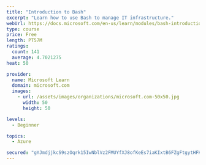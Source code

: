 ```yaml
---
title: "Introduction to Bash"
excerpt: "Learn how to use Bash to manage IT infrastructure."
webUrl: https://docs.microsoft.com/en-us/learn/modules/bash-introduction/
type: course
price: Free
length: PT57M
ratings:
  count: 141
  average: 4.7021275
heat: 50

provider:
  name: Microsoft Learn
  domain: microsoft.com
  images:
    - url: /assets/images/organizations/microsoft.com-50x50.jpg
      width: 50
      height: 50

levels:
  - Beginner

topics:
  - Azure

secured: "gYJmdjjkcS9szOqrk15IwNblVz2FMUYfXJ8ofKeEs7iaKIxtB6FZgFtgytHFKI1SWL4kiyXo/icCNkdS8Q218pqNAfMj2K3X5Y0k3FpKjh1VmOrxziEYO8erfgtseC44ec8G6Rk3ti8tkOsjJzelSZsvB3dLrnqR496YQH5EtjLIGwgXLxBkQqZDyqbqFgldbmJn58p5xY5NiXKuhPQTzOXJfsfTEGrZxUT1rmBlhAJW1ge0Y1QnY/EH4OOsnq7PNlfok1luBB6d0zCfET6lwZXC/d2Sr4CqJh39zCJQFdmWUxC2KUTr9aUMp+6PMH5pLE0NrUUUQY/tuqfW2Pv9Z2RMI5Us4aDKPnr+l4IPXZ9qDZG8wlOsj/5C3TwYlqO+ghfCN0WabUm7I5g15Nc+o7Nb8mym4nEz8A+9DuWTiNc=;baRSIZ6INKjUnk7yFBYXNA=="
---
```



